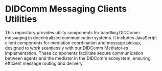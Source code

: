 # DIDComm Messaging Clients Utilities

This repository provides utility components for handling DIDComm messaging in decentralized communication systems. It includes JavaScript client components for mediation coordination and message pickup, designed to work seamlessly with our [DIDComm Mediator-rs](https://github.com/adorsys/didcomm-mediator-rs) implementation. These components facilitate secure communication between agents and the mediator in the DIDComm ecosystem, ensuring efficient message routing and delivery.
